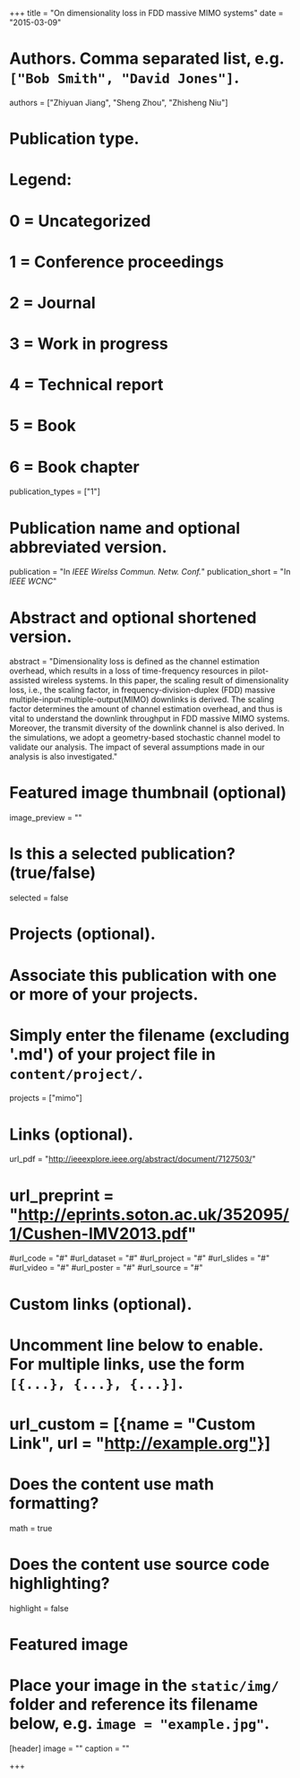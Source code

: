 +++
title = "On dimensionality loss in FDD massive MIMO systems"
date = "2015-03-09"

# Authors. Comma separated list, e.g. `["Bob Smith", "David Jones"]`.
authors = ["Zhiyuan Jiang", "Sheng Zhou", "Zhisheng Niu"]

# Publication type.
# Legend:
# 0 = Uncategorized
# 1 = Conference proceedings
# 2 = Journal
# 3 = Work in progress
# 4 = Technical report
# 5 = Book
# 6 = Book chapter
publication_types = ["1"]

# Publication name and optional abbreviated version.
publication = "In *IEEE Wirelss Commun. Netw. Conf.*"
publication_short = "In *IEEE WCNC*"

# Abstract and optional shortened version.
abstract = "Dimensionality loss is defined as the channel estimation overhead, which results in a loss of time-frequency resources in pilot-assisted wireless systems. In this paper, the scaling result of dimensionality loss, i.e., the scaling factor, in frequency-division-duplex (FDD) massive multiple-input-multiple-output(MIMO) downlinks is derived. The scaling factor determines the amount of channel estimation overhead, and thus is vital to understand the downlink throughput in FDD massive MIMO systems. Moreover, the transmit diversity of the downlink channel is also derived. In the simulations, we adopt a geometry-based stochastic channel model to validate our analysis. The impact of several assumptions made in our analysis is also investigated."

# Featured image thumbnail (optional)
image_preview = ""

# Is this a selected publication? (true/false)
selected = false

# Projects (optional).
#   Associate this publication with one or more of your projects.
#   Simply enter the filename (excluding '.md') of your project file in `content/project/`.
projects = ["mimo"]

# Links (optional).
url_pdf = "http://ieeexplore.ieee.org/abstract/document/7127503/"
# url_preprint = "http://eprints.soton.ac.uk/352095/1/Cushen-IMV2013.pdf"
#url_code = "#"
#url_dataset = "#"
#url_project = "#"
#url_slides = "#"
#url_video = "#"
#url_poster = "#"
#url_source = "#"

# Custom links (optional).
#   Uncomment line below to enable. For multiple links, use the form `[{...}, {...}, {...}]`.
# url_custom = [{name = "Custom Link", url = "http://example.org"}]

# Does the content use math formatting?
math = true

# Does the content use source code highlighting?
highlight = false

# Featured image
# Place your image in the `static/img/` folder and reference its filename below, e.g. `image = "example.jpg"`.
[header]
image = ""
caption = ""

+++

